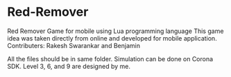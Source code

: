 # Red-Remover
Red Remover Game for mobile using Lua programming language
This game idea was taken directly from online and developed for mobile application.
Contributers: Rakesh Swarankar and Benjamin

All the files should be in same folder. 
Simulation can be done on Corona SDK. 
Level 3, 6, and 9 are designed by me.
